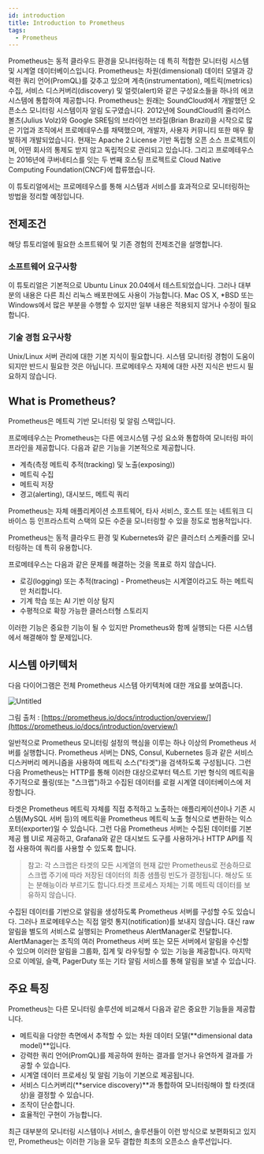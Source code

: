 ```yaml
---
id: introduction
title: Introduction to Prometheus
tags:
  - Prometheus
---
```


Prometheus는 동적 클라우드 환경을 모니터링하는 데 특히 적합한 모니터링 시스템 및 시계열 데이터베이스입니다. Prometheus는 차원(dimensional) 데이터 모델과 강력한 쿼리 언어(PromQL)를 갖추고 있으며 계측(instrumentation), 메트릭(metrics) 수집, 서비스 디스커버리(discovery) 및 얼럿(alert)와 같은 구성요소들을 하나의 에코시스템에 통합하여 제공합니다. Prometheus는 원래는 SoundCloud에서 개발했던 오픈소스 모니터링 시스템이자 알림 도구였습니다. 2012년에 SoundCloud의 줄리어스 볼츠(Julius Volz)와 Google SRE팀의 브라이언 브라질(Brian Brazil)을 시작으로 많은 기업과 조직에서 프로메테우스를 채택했으며, 개발자, 사용자 커뮤니티 또한 매우 활발하게 개발되었습니다. 현재는 Apache 2 License 기반 독립형 오픈 소스 프로젝트이며, 어떤 회사의 통제도 받지 않고 독립적으로 관리되고 있습니다. 그리고 프로메테우스는 2016년에 쿠버네티스를 잇는 두 번째 호스팅 프로젝트로 Cloud Native Computing Foundation(CNCF)에 합류했습니다. 

이 튜토리얼에서는 프로메테우스를 통해 시스템과 서비스를 효과적으로 모니터링하는 방법을 정리할 예정입니다.

## 전제조건

해당 튜토리얼에 필요한 소프트웨어 및 기존 경험의 전제조건을 설명합니다.

### 소프트웨어 요구사항

이 튜토리얼은 기본적으로 Ubuntu Linux 20.04에서 테스트되었습니다. 그러나 대부분의 내용은 다른 최신 리눅스 배포판에도 사용이 가능합니다. Mac OS X, *BSD 또는 Windows에서 많은 부분을 수행할 수 있지만 일부 내용은 적용되지 않거나 수정이 필요합니다.

### 기술 경험 요구사항

Unix/Linux 서버 관리에 대한 기본 지식이 필요합니다. 시스템 모니터링 경험이 도움이 되지만 반드시 필요한 것은 아닙니다. 프로메테우스 자체에 대한 사전 지식은 반드시 필요하지 않습니다.

## What is Prometheus?

Prometheus은 메트릭 기반 모니터링 및 알림 스택입니다.

프로메테우스는 Prometheus는 다른 에코시스템 구성 요소와 통합하여 모니터링 파이프라인을 제공합니다. 다음과 같은 기능을 기본적으로 제공합니다. 

- 계측(측정 메트릭 추적(tracking) 및 노출(exposing))
- 메트릭 수집
- 메트릭 저장
- 경고(alerting), 대시보드, 메트릭 쿼리

Prometheus는 자체 애플리케이션 소프트웨어, 타사 서비스, 호스트 또는 네트워크 디바이스 등 인프라스트럭 스택의 모든 수준을 모니터링할 수 있을 정도로 범용적입니다.

Prometheus는 동적 클라우드 환경 및 Kubernetes와 같은 클러스터 스케줄러를 모니터링하는 데 특히 유용합니다.

프로메테우스는 다음과 같은 문제를 해결하는 것을 목표로 하지 않습니다.

- 로깅(logging) 또는 추적(tracing) - Prometheus는 시계열이라고도 하는 메트릭만 처리합니다.
- 기계 학습 또는 AI 기반 이상 탐지
- 수평적으로 확장 가능한 클러스터형 스토리지

이러한 기능은 중요한 기능이 될 수 있지만 Prometheus와 함께 실행되는 다른 시스템에서 해결해야 할 문제입니다.

## 시스템 아키텍처

다음 다이어그램은 전체 Prometheus 시스템 아키텍처에 대한 개요를 보여줍니다.

![Untitled](https://prometheus.io/assets/architecture.png)

그림 출처 : [https://prometheus.io/docs/introduction/overview/](https://prometheus.io/docs/introduction/overview/)

일반적으로 Prometheus 모니터링 설정의 핵심을 이루는 하나 이상의 Prometheus 서버를 실행합니다. Prometheus 서버는 DNS, Consul, Kubernetes 등과 같은 서비스 디스커버리 메커니즘을 사용하여 메트릭 소스("타겟")을 검색하도록 구성됩니다. 그런 다음 Prometheus는 HTTP를 통해 이러한 대상으로부터 텍스트 기반 형식의 메트릭을 주기적으로 풀링(또는 "스크랩")하고 수집된 데이터를 로컬 시계열 데이터베이스에 저장합니다.

타겟은 Prometheus 메트릭 자체를 직접 추적하고 노출하는 애플리케이션이나 기존 시스템(MySQL 서버 등)의 메트릭을 Prometheus 메트릭 노출 형식으로 변환하는 익스포터(exporter)일 수 있습니다. 그런 다음 Prometheus 서버는 수집된 데이터를 기본 제공 웹 UI로 제공하고, Grafana와 같은 대시보드 도구를 사용하거나 HTTP API를 직접 사용하여 쿼리를 사용할 수 있도록 합니다.

> 참고: 각 스크랩은 타겟의 모든 시계열의 현재 값만 Prometheus로 전송하므로 스크랩 주기에 따라 저장된 데이터의 최종 샘플링 빈도가 결정됩니다. 해상도 또는 분해능이라 부르기도 합니다.타겟 프로세스 자체는 기록 메트릭 데이터를 보유하지 않습니다.
> 

수집된 데이터를 기반으로 알림을 생성하도록 Prometheus 서버를 구성할 수도 있습니다. 그러나 프로메테우스는 직접 얼럿 통지(notification)를 보내지 않습니다. 대신 raw 알림을 별도의 서비스로 실행되는 Prometheus AlertManager로 전달합니다. AlertManager는 조직의 여러 Prometheus 서버 또는 모든 서버에서 알림을 수신할 수 있으며 이러한 알림을 그룹화, 집계 및 라우팅할 수 있는 기능을 제공합니다. 마지막으로 이메일, 슬랙, PagerDuty 또는 기타 알림 서비스를 통해 알림을 보낼 수 있습니다.

## 주요 특징

Prometheus는 다른 모니터링 솔루션에 비교해서 다음과 같은 중요한 기능들을 제공합니다.

- 메트릭을 다양한 측면에서 추적할 수 있는 차원 데이터 모델(**dimensional data model)**입니다.
- 강력한 쿼리 언어(PromQL)를 제공하여 원하는 결과를 얻거나 유연하게 결과를 가공할 수 있습니다.
- 시계열 데이터 프로세싱 및 알림 기능이 기본으로 제공됩니다.
- 서비스 디스커버리(**service discovery)**과 통합하여 모니터링해야 할 타겟(대상)을 결정할 수 있습니다.
- 조작이 단순합니다.
- 효율적인 구현이 가능합니다.

최근 대부분의 모니터링 시스템이나 서비스, 솔루션들이 이런 방식으로 보편화되고 있지만, Prometheus는 이러한 기능을 모두 결합한 최초의 오픈소스 솔루션입니다.